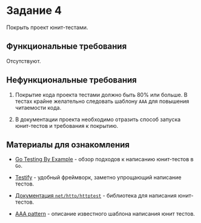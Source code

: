 # Задание 4

Покрыть проект юнит-тестами.

## Функциональные требования

Отсутствуют.

## Нефункциональные требования

1. Покрытие кода проекта тестами должно быть 80% или больше. В тестах крайне
   желательно следовать шаблону `AAA` для повышения читаемости кода.

1. В документации проекта необходимо отразить способ запуска юнит-тестов и
   требования к покрытию.

## Материалы для ознакомления

- [Go Testing By Example](https://youtu.be/X4rxi9jStLo?si=V9MwLmcXsNriY_yT&t=0) -
  обзор подходов к написанию юнит-тестов в `Go`.

- [Testify](https://github.com/stretchr/testify) - удобный фреймворк, заметно
  упрощающий написание тестов.

- [Документация `net/http/httptest`](https://pkg.go.dev/net/http/httptest) -
  библиотека для написания юнит-тестов.

- [AAA pattern](https://www.thephilocoder.com/unit-testing-aaa-pattern/) -
  описание известного шаблона написания юнит тестов.
